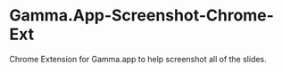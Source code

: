# Gamma.App-Screenshot-Chrome-Ext
Chrome Extension for Gamma.app to help screenshot all of the slides.

